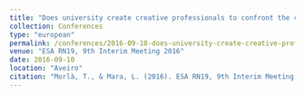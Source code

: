 ```yaml
---
title: "Does university create creative professionals to confront the challenges of a learning society? The case of architecture and biotechnology"
collection: Conferences
type: "european"
permalink: /conferences/2016-09-10-does-university-create-creative-professionals-to-confront-the-challenges-of-a-learning-society
venue: "ESA RN19, 9th Interim Meeting 2016"
date: 2016-09-10
location: "Aveiro"
citation: "Morlà, T., & Mara, L. (2016). ESA RN19, 9th Interim Meeting 2016. Does university create creative professionals to confront the challenges of a learning society? The case of architecture and biotechnology (8-10 setembre, Aveiro)"
---
```

